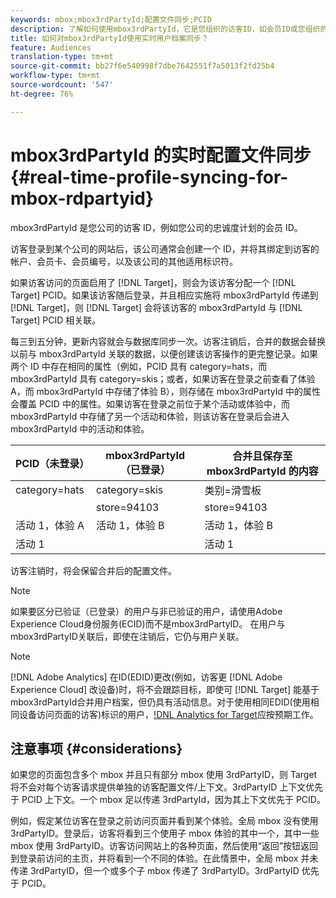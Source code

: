 ```yaml
---
keywords: mbox;mbox3rdPartyId;配置文件同步;PCID
description: 了解如何使用mbox3rdPartyId，它是您组织的访客ID，如会员ID或您组织的忠诚度项目。
title: 如何对mbox3rdPartyId使用实时用户档案同步？
feature: Audiences
translation-type: tm+mt
source-git-commit: bb27f6e540998f7dbe7642551f7a5013f2fd25b4
workflow-type: tm+mt
source-wordcount: '547'
ht-degree: 76%

---
```



# mbox3rdPartyId 的实时配置文件同步{#real-time-profile-syncing-for-mbox-rdpartyid}

mbox3rdPartyId 是您公司的访客 ID，例如您公司的忠诚度计划的会员 ID。

访客登录到某个公司的网站后，该公司通常会创建一个 ID，并将其绑定到访客的帐户、会员卡、会员编号，以及该公司的其他适用标识符。

如果访客访问的页面启用了 [!DNL Target]，则会为该访客分配一个 [!DNL Target] PCID。如果该访客随后登录，并且相应实施将 mbox3rdPartyId 传递到 [!DNL Target]，则 [!DNL Target] 会将该访客的 mbox3rdPartyId 与 [!DNL Target] PCID 相关联。

每三到五分钟，更新内容就会与数据库同步一次。访客注销后，合并的数据会替换以前与 mbox3rdPartyId 关联的数据，以便创建该访客操作的更完整记录。如果两个 ID 中存在相同的属性（例如，PCID 具有 category=hats，而 mbox3rdPartyId 具有 category=skis；或者，如果访客在登录之前查看了体验 A，而 mbox3rdPartyId 中存储了体验 B），则存储在 mbox3rdPartyId 中的属性会覆盖 PCID 中的属性。如果访客在登录之前位于某个活动或体验中，而 mbox3rdPartyId 中存储了另一个活动和体验，则该访客在登录后会进入 mbox3rdPartyId 中的活动和体验。

| PCID（未登录） | mbox3rdPartyId（已登录） | 合并且保存至 mbox3rdPartyId 的内容 |
|---|---|---|
| category=hats | category=skis | 类别=滑雪板 |
|  | store=94103 | store=94103 |
| 活动 1，体验 A | 活动 1，体验 B | 活动 1，体验 B |
| 活动 1 |  | 活动 1 |

访客注销时，将会保留合并后的配置文件。

>[!NOTE]
>
>如果要区分已验证（已登录）的用户与非已验证的用户，请使用Adobe Experience Cloud身份服务(ECID)而不是mbox3rdPartyID。 在用户与mbox3rdPartyID关联后，即使在注销后，它仍与用户关联。

>[!NOTE]
>
>[!DNL Adobe Analytics] 在ID(EDID)更改(例如，访客更 [!DNL Adobe Experience Cloud] 改设备)时，将不会跟踪目标，即使可 [!DNL Target] 能基于mbox3rdPartyId合并用户档案，但仍具有活动信息。对于使用相同EDID(使用相同设备访问页面的访客)标识的用户，[!DNL Analytics for Target](A4T)应按预期工作。

## 注意事项 {#considerations}

如果您的页面包含多个 mbox 并且只有部分 mbox 使用 3rdPartyID，则 Target 将不会对每个访客请求提供单独的访客配置文件/上下文。3rdPartyID 上下文优先于 PCID 上下文。一个 mbox 足以传递 3rdPartyId，因为其上下文优先于 PCID。

例如，假定某位访客在登录之前访问页面并看到某个体验。全局 mbox 没有使用 3rdPartyID。登录后，访客将看到三个使用子 mbox 体验的其中一个，其中一些 mbox 使用 3rdPartyID。访客访问网站上的各种页面，然后使用“返回”按钮返回到登录前访问的主页，并将看到一个不同的体验。在此情景中，全局 mbox 并未传递 3rdPartyID，但一个或多个子 mbox 传递了 3rdPartyID。3rdPartyID 优先于 PCID。
